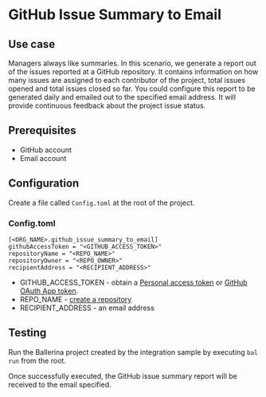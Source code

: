# GitHub Issue Summary to Email
## Use case
Managers always like summaries. In this scenario, we generate a report out of the issues reported at a GitHub repository.
It contains information on how many issues are assigned to each contributor of the project, total issues opened and total
issues closed so far. You could configure this report to be generated daily and emailed out to the specified email address.
It will provide continuous feedback about the project issue status.

## Prerequisites
* GitHub account
* Email account

## Configuration
Create a file called `Config.toml` at the root of the project.

### Config.toml
```
[<ORG_NAME>.github_issue_summary_to_email]
githubAccessToken = "<GITHUB_ACCESS_TOKEN>"  
repositoryName = "<REPO_NAME>"  
repositoryOwner = "<REPO_OWNER>"
recipientAddress = "<RECIPIENT_ADDRESS>"
```
* GITHUB_ACCESS_TOKEN - obtain a [Personal access token](https://docs.github.com/en/github/authenticating-to-github/creating-a-personal-access-token) or [GitHub OAuth App token](https://docs.github.com/en/developers/apps/creating-an-oauth-app).
* REPO_NAME - [create a repository](https://docs.github.com/en/get-started/quickstart/create-a-repo)
* RECIPIENT_ADDRESS - an email address

## Testing
Run the Ballerina project created by the integration sample by executing `bal run` from the root.

Once successfully executed, the GitHub issue summary report will be received to the email specified.
